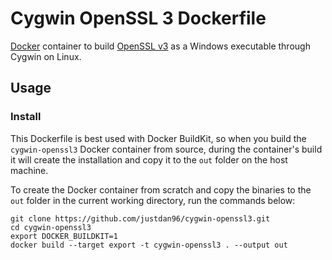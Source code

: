 # Cygwin OpenSSL 3 Dockerfile

[Docker](http://docker.com) container to build [OpenSSL v3](https://wiki.openssl.org/index.php/OpenSSL_3.0) as a Windows executable through Cygwin on Linux.

## Usage

### Install

This Dockerfile is best used with Docker BuildKit, so when you build the `cygwin-openssl3` Docker container from source, during the container's build it will create the installation and copy it to the `out` folder on the host machine. 

To create the Docker container from scratch and copy the binaries to the `out` folder in the current working directory, run the commands below:
```
git clone https://github.com/justdan96/cygwin-openssl3.git
cd cygwin-openssl3
export DOCKER_BUILDKIT=1
docker build --target export -t cygwin-openssl3 . --output out
```
